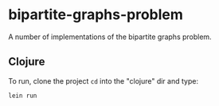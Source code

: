 # bipartite-graphs-problem
A number of implementations of the bipartite graphs problem.

## Clojure
To run, clone the project `cd` into the "clojure" dir and type:
```
lein run
```
